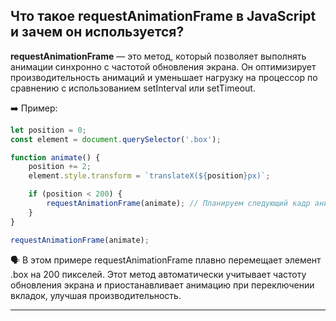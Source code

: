## Что такое requestAnimationFrame в JavaScript и зачем он используется?

**requestAnimationFrame** — это метод, который позволяет выполнять анимации синхронно с частотой обновления экрана. Он оптимизирует производительность анимаций и уменьшает нагрузку на процессор по сравнению с использованием setInterval или setTimeout.

➡️ Пример:

```js
let position = 0;
const element = document.querySelector('.box');

function animate() {
	position += 2;
	element.style.transform = `translateX(${position}px)`;

	if (position < 200) {
		requestAnimationFrame(animate); // Планируем следующий кадр анимации
	}
}

requestAnimationFrame(animate);
```

🗣️ В этом примере requestAnimationFrame плавно перемещает элемент .box на 200 пикселей. Этот метод автоматически учитывает частоту обновления экрана и приостанавливает анимацию при переключении вкладок, улучшая производительность.

<hr/>
